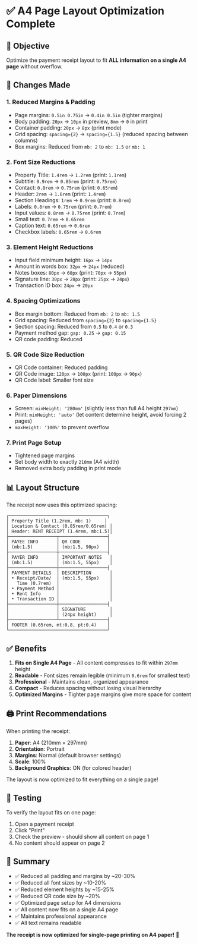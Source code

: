 # ✅ A4 Page Layout Optimization Complete

## 🎯 Objective
Optimize the payment receipt layout to fit **ALL information on a single A4 page** without overflow.

## 📄 Changes Made

### 1. **Reduced Margins & Padding**
- Page margins: `0.5in 0.75in` → `0.4in 0.5in` (tighter margins)
- Body padding: `20px` → `10px` in preview, `8mm` → `0` in print
- Container padding: `20px` → `8px` (print mode)
- Grid spacing: `spacing={2}` → `spacing={1.5}` (reduced spacing between columns)
- Box margins: Reduced from `mb: 2` to `mb: 1.5` or `mb: 1`

### 2. **Font Size Reductions**
- Property Title: `1.4rem` → `1.2rem` (print: `1.1rem`)
- Subtitle: `0.9rem` → `0.85rem` (print: `0.75rem`)
- Contact: `0.8rem` → `0.75rem` (print: `0.65rem`)
- Header: `2rem` → `1.6rem` (print: `1.4rem`)
- Section Headings: `1rem` → `0.9rem` (print: `0.8rem`)
- Labels: `0.8rem` → `0.75rem` (print: `0.7rem`)
- Input values: `0.8rem` → `0.75rem` (print: `0.7rem`)
- Small text: `0.7rem` → `0.65rem`
- Caption text: `0.65rem` → `0.6rem`
- Checkbox labels: `0.65rem` → `0.6rem`

### 3. **Element Height Reductions**
- Input field minimum height: `16px` → `14px`
- Amount in words box: `32px` → `24px` (reduced)
- Notes boxes: `80px` → `60px` (print: `70px` → `55px`)
- Signature line: `30px` → `28px` (print: `25px` → `24px`)
- Transaction ID box: `24px` → `20px`

### 4. **Spacing Optimizations**
- Box margin bottom: Reduced from `mb: 2` to `mb: 1.5`
- Grid spacing: Reduced from `spacing={2}` to `spacing={1.5}`
- Section spacing: Reduced from `0.5` to `0.4` or `0.3`
- Payment method gap: `gap: 0.25` → `gap: 0.15`
- QR code padding: Reduced

### 5. **QR Code Size Reduction**
- QR Code container: Reduced padding
- QR Code image: `120px` → `100px` (print: `100px` → `90px`)
- QR Code label: Smaller font size

### 6. **Paper Dimensions**
- Screen: `minHeight: '280mm'` (slightly less than full A4 height `297mm`)
- Print: `minHeight: 'auto'` (let content determine height, avoid forcing 2 pages)
- `maxHeight: '100%'` to prevent overflow

### 7. **Print Page Setup**
- Tightened page margins
- Set body width to exactly `210mm` (A4 width)
- Removed extra body padding in print mode

## 📊 Layout Structure

The receipt now uses this optimized spacing:

```
┌─────────────────────────────────────┐
│ Property Title (1.2rem, mb: 1)     │
│ Location & Contact (0.85rem/0.65rem) │
│ Header: RENT RECEIPT (1.4rem, mb:1.5)│
├──────────────────┬──────────────────┤
│ PAYEE INFO       │ QR CODE          │
│ (mb:1.5)         │ (mb:1.5, 90px)   │
├──────────────────┼──────────────────┤
│ PAYER INFO       │ IMPORTANT NOTES   │
│ (mb:1.5)         │ (mb:1.5, 55px)    │
├──────────────────┼──────────────────┤
│ PAYMENT DETAILS  │ DESCRIPTION       │
│ • Receipt/Date/  │ (mb:1.5, 55px)    │
│   Time (0.7rem)  │                   │
│ • Payment Method │                   │
│ • Rent Info      │                   │
│ • Transaction ID │                   │
├──────────────────┼──────────────────┤
│                  │ SIGNATURE         │
│                  │ (24px height)     │
├──────────────────┴──────────────────┤
│ FOOTER (0.65rem, mt:0.8, pt:0.4)    │
└─────────────────────────────────────┘
```

## ✅ Benefits

1. **Fits on Single A4 Page** - All content compresses to fit within `297mm` height
2. **Readable** - Font sizes remain legible (minimum `0.6rem` for smallest text)
3. **Professional** - Maintains clean, organized appearance
4. **Compact** - Reduces spacing without losing visual hierarchy
5. **Optimized Margins** - Tighter page margins give more space for content

## 🖨️ Print Recommendations

When printing the receipt:

1. **Paper**: A4 (210mm × 297mm)
2. **Orientation**: Portrait
3. **Margins**: Normal (default browser settings)
4. **Scale**: 100%
5. **Background Graphics**: ON (for colored header)

The layout is now optimized to fit everything on a single page!

## 🧪 Testing

To verify the layout fits on one page:

1. Open a payment receipt
2. Click "Print"
3. Check the preview - should show all content on page 1
4. No content should appear on page 2

## 📝 Summary

- ✅ Reduced all padding and margins by ~20-30%
- ✅ Reduced all font sizes by ~10-20%
- ✅ Reduced element heights by ~15-25%
- ✅ Reduced QR code size by ~20%
- ✅ Optimized page setup for A4 dimensions
- ✅ All content now fits on a single A4 page
- ✅ Maintains professional appearance
- ✅ All text remains readable

**The receipt is now optimized for single-page printing on A4 paper!** 🎉


